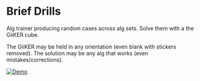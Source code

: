 # Brief Drills

Alg trainer producing random cases across alg sets. Solve them with a the GiiKER cube.

The GiiKER may be held in any orientation (even blank with stickers removed). The solution may be any alg that works (even mistakes/corrections).

[![Demo](https://img.youtube.com/vi/ujNmxmBQT7Q/0.jpg)](https://youtu.be/ujNmxmBQT7Q "Demo")
